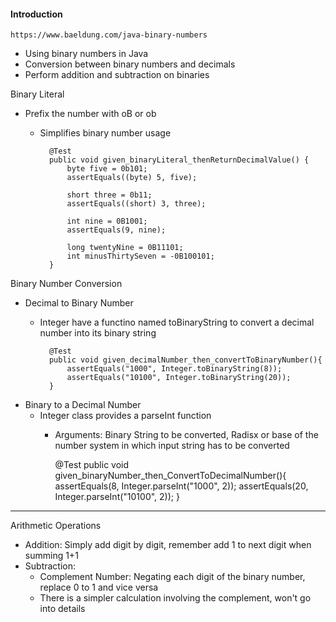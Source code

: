 #### Introduction

    https://www.baeldung.com/java-binary-numbers

- Using binary numbers in Java
- Conversion between binary numbers and decimals
- Perform addition and subtraction on binaries

Binary Literal
- Prefix the number with oB or ob
    - Simplifies binary number usage

            @Test
            public void given_binaryLiteral_thenReturnDecimalValue() {
                byte five = 0b101;
                assertEquals((byte) 5, five);
            
                short three = 0b11;
                assertEquals((short) 3, three);

                int nine = 0B1001;
                assertEquals(9, nine);

                long twentyNine = 0B11101;
                int minusThirtySeven = -0B100101;                
            }


Binary Number Conversion
- Decimal to Binary Number
    - Integer have a functino named toBinaryString to convert a decimal number into its binary string

            @Test
            public void given_decimalNumber_then_convertToBinaryNumber(){
                assertEquals("1000", Integer.toBinaryString(8));
                assertEquals("10100", Integer.toBinaryString(20));
            }
- Binary to a Decimal Number
    - Integer class provides a parseInt function
        - Arguments: Binary String to be converted, Radisx or base of the number system in which input string has to be converted

            @Test
            public void given_binaryNumber_then_ConvertToDecimalNumber(){
                assertEquals(8, Integer.parseInt("1000", 2));
                assertEquals(20, Integer.parseInt("10100", 2));
            }

---

Arithmetic Operations
- Addition: Simply add digit by digit, remember add 1 to next digit when summing 1+1 
- Subtraction:
    - Complement Number: Negating each digit of the binary number, replace 0 to 1 and vice versa
    - There is a simpler calculation involving the complement, won't go into details